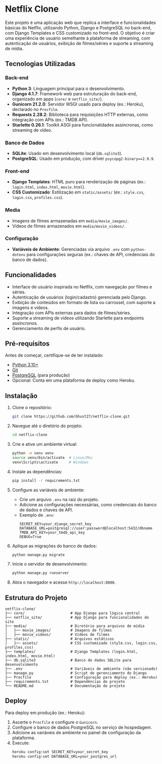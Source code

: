 # Netflix Clone

Este projeto é uma aplicação web que replica a interface e funcionalidades básicas do Netflix, utilizando Python, Django e PostgreSQL no back-end, com Django Templates e CSS customizado no front-end. O objetivo é criar uma experiência de usuário semelhante à plataforma de streaming, com autenticação de usuários, exibição de filmes/séries e suporte a streaming de mídia.

## Tecnologias Utilizadas

### Back-end
- **Python 3**: Linguagem principal para o desenvolvimento.
- **Django 4.1.7**: Framework web para estruturação do back-end, organizado em apps (`core/` e `netflix_site/`).
- **Gunicorn 21.2.0**: Servidor WSGI usado para deploy (ex.: Heroku), declarado no `Procfile`.
- **Requests 2.28.2**: Biblioteca para requisições HTTP externas, como integração com APIs (ex.: TMDB API).
- **Starlette 0.26.1**: Toolkit ASGI para funcionalidades assíncronas, como streaming de vídeo.

### Banco de Dados
- **SQLite**: Usado em desenvolvimento local (`db.sqlite3`).
- **PostgreSQL**: Usado em produção, com driver `psycopg2-binary==2.9.9`.

### Front-end
- **Django Templates**: HTML puro para renderização de páginas (ex.: `login.html`, `index.html`, `movie.html`).
- **CSS Customizado**: Estilização em `static/assets/` (ex.: `style.css`, `login.css`, `profiles.css`).

### Media
- Imagens de filmes armazenadas em `media/movie_images/`.
- Vídeos de filmes armazenados em `media/movie_videos/`.

### Configuração
- **Variáveis de Ambiente**: Gerenciadas via arquivo `.env` com `python-dotenv` para configurações seguras (ex.: chaves de API, credenciais do banco de dados).

## Funcionalidades

- Interface de usuário inspirada no Netflix, com navegação por filmes e séries.
- Autenticação de usuários (login/cadastro) gerenciada pelo Django.
- Exibição de conteúdos em formato de lista ou carrossel, com suporte a imagens e vídeos.
- Integração com APIs externas para dados de filmes/séries.
- Suporte a streaming de vídeos utilizando Starlette para endpoints assíncronos.
- Gerenciamento de perfis de usuário.

## Pré-requisitos

Antes de começar, certifique-se de ter instalado:
- [Python 3.10+](https://www.python.org/)
- [Git](https://git-scm.com/)
- [PostgreSQL](https://www.postgresql.org/) (para produção)
- Opcional: Conta em uma plataforma de deploy como Heroku.

## Instalação

1. Clone o repositório:
   ```bash
   git clone https://github.com/Ghust27/netflix-clone.git
   ```

2. Navegue até o diretório do projeto:
   ```bash
   cd netflix-clone
   ```

3. Crie e ative um ambiente virtual:
   ```bash
   python -m venv venv
   source venv/bin/activate  # Linux/Mac
   venv\Scripts\activate     # Windows
   ```

4. Instale as dependências:
   ```bash
   pip install -r requirements.txt
   ```

5. Configure as variáveis de ambiente:
   - Crie um arquivo `.env` na raiz do projeto.
   - Adicione as configurações necessárias, como credenciais do banco de dados e chaves de API.
   - Exemplo de `.env`:
     ```
     SECRET_KEY=your_django_secret_key
     DATABASE_URL=postgresql://user:password@localhost:5432/dbname
     TMDB_API_KEY=your_tmdb_api_key
     DEBUG=True
     ```

6. Aplique as migrações do banco de dados:
   ```bash
   python manage.py migrate
   ```

7. Inicie o servidor de desenvolvimento:
   ```bash
   python manage.py runserver
   ```

8. Abra o navegador e acesse `http://localhost:8000`.

## Estrutura do Projeto

```
netflix-clone/
├── core/                     # App Django para lógica central
├── netflix_site/             # App Django para funcionalidades do site
├── media/                    # Diretório para arquivos de mídia
│   ├── movie_images/         # Imagens de filmes
│   ├── movie_videos/         # Vídeos de filmes
├── static/                   # Arquivos estáticos
│   ├── assets/               # CSS customizado (style.css, login.css, profiles.css)
├── templates/                # Django Templates (login.html, index.html, movie.html)
├── db.sqlite3                # Banco de dados SQLite para desenvolvimento
├── .env                      # Variáveis de ambiente (não versionado)
├── manage.py                 # Script de gerenciamento do Django
├── Procfile                  # Configuração para deploy (ex.: Heroku)
├── requirements.txt          # Dependências do projeto
└── README.md                 # Documentação do projeto
```

## Deploy

Para deploy em produção (ex.: Heroku):
1. Ascerte o `Procfile` e configure o `Gunicorn`.
2. Configure o banco de dados PostgreSQL no serviço de hospedagem.
3. Adicione as variáveis de ambiente no painel de configuração da plataforma.
4. Execute:
   ```bash
   heroku config:set SECRET_KEY=your_secret_key
   heroku config:set DATABASE_URL=your_postgres_url
   ```

